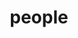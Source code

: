 ---
layout: profiles
permalink: /people/
title: people
description:  
nav: true
nav_order: 6

profiles:
  # if you want to include more than one profile, just replicate the following block
  # and create one content file for each profile inside _pages/
  - align: left
    image: zoe.jpeg
    content: about_zoe.md
    image_circular: false # crops the image to make it circular

  - align: left
    image: tyson.jpeg
    content: about_tyson.md
    image_circular: false # crops the image to make it circular

  - align: left
    image: Sacha.jpg
    content: about_sacha.md
    image_circular: false # crops the image to make it circular

  - align: left
    image: Manuel.jpeg
    content: about_manuel.md
    image_circular: false # crops the image to make it circular

  - align: left
    image: Ricard.png
    content: about_ricard.md
    image_circular: false # crops the image to make it circular
    image_square: true

  - align: left
    image: Reyhaneh.jpg
    content: about_reyhaneh.md
    image_circular: false # crops the image to make it circular

  - align: left
    image: Joe.jpg
    content: about_joe.md
    image_circular: false # crops the image to make it circular

  - align: left
    image: 1000015226.jpg
    content: about_marc.md
    image_circular: false # crops the image to make it circular

  - align: left
    image: Supanut.jpg
    content: about_supanut.md
    image_circular: false # crops the image to make it circular

---